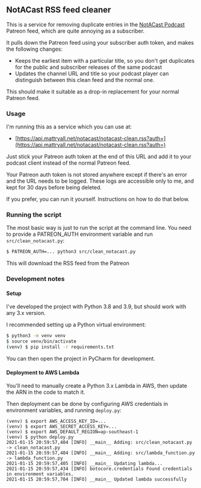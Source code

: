 ## NotACast RSS feed cleaner

This is a service for removing duplicate entries in the 
[NotACast Podcast](https://notacastasoiaf.podbean.com) 
Patreon feed, which are quite annoying as a subscriber.

It pulls down the Patreon feed using your subscriber auth token, and makes
the following changes:

* Keeps the earliest item with a particular title, so you don't get duplicates
for the public and subscriber releases of the same podcast
* Updates the channel URL and title so your podcast player can distinguish
between this clean feed and the normal one.

This should make it suitable as a drop-in replacement for your normal
Patreon feed.

### Usage

I'm running this as a service which you can use at:

* [https://api.mattryall.net/notacast/notacast-clean.rss?auth=](https://api.mattryall.net/notacast/notacast-clean.rss?auth=)

Just stick your Patreon auth token at the end of this URL and add it to your 
podcast client instead of the normal Patreon feed.

Your Patreon auth token is not stored anywhere except if there's an error and
the URL needs to be logged. These logs are accessible only to me, and kept for
30 days before being deleted.

If you prefer, you can run it yourself. Instructions on how to do that below.

### Running the script

The most basic way is just to run the script at the command line.
You need to provide a PATREON_AUTH environment variable
and run `src/clean_notacast.py`:

```bash
$ PATREON_AUTH=... python3 src/clean_notacast.py 
```

This will download the RSS feed from the Patreon

### Development notes

#### Setup

I've developed the project with Python 3.8 and 3.9, but should work with any 3.x version.

I recommended setting up a Python virtual environment:

```bash
$ python3 -m venv venv
$ source venv/bin/activate
(venv) $ pip install -r requirements.txt
```

You can then open the project in PyCharm for development.

#### Deployment to AWS Lambda

You'll need to manually create a Python 3.x Lambda in AWS, then update the 
ARN in the code to match it.

Then deployment can be done by configuring AWS credentials in environment 
variables, and running `deploy.py`:

```
(venv) $ export AWS_ACCESS_KEY_ID=...
(venv) $ export AWS_SECRET_ACCESS_KEY=...
(venv) $ export AWS_DEFAULT_REGION=ap-southeast-1
(venv) $ python deploy.py
2021-01-15 20:59:57,404 [INFO] __main__ Adding: src/clean_notacast.py -> clean_notacast.py
2021-01-15 20:59:57,404 [INFO] __main__ Adding: src/lambda_function.py -> lambda_function.py
2021-01-15 20:59:57,405 [INFO] __main__ Updating lambda...
2021-01-15 20:59:57,434 [INFO] botocore.credentials Found credentials in environment variables.
2021-01-15 20:59:57,704 [INFO] __main__ Updated lambda successfully
```
